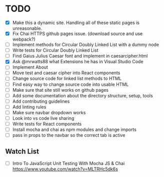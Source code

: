 # TODO

- [x] Make this a dynamic site. Handling all of these static pages is unreasonable.
- [x] Fix Chai HTTPS github pages issue. (download source and use webpack?)
- [ ] Implement methods for Circular Doubly Linked List with a dummy node
- [ ] Write tests for Circular Doubly Linked List
- [ ] Find Gaius Julius Caesar font and implement in caesarcipher.html
- [x] Ask @mrwatts88 what Extensions he has in Visual Studio Code
- [ ] Implement About
- [ ] Move test and caesar cipher into React components
- [ ] Change source code for linked list methods to HTML
- [ ] Find easy way to change source code into usable HTML
- [ ] Make sure that site still works on github pages
- [ ] Add some documentation about the directory structure, setup, tools
- [ ] Add contributing guidelines
- [ ] Add linting rules
- [ ] Make sure navbar dropdown works
- [ ] Look into vs code live sharing
- [ ] Write tests for React components
- [ ] Install mocha and chai as npm modules and change imports
- [ ] pass in props to the navbar so the correct tab is active

## Watch List

- [ ] Intro To JavaScript Unit Testing With Mocha JS & Chai
      <https://www.youtube.com/watch?v=MLTRHc5dk6s>
